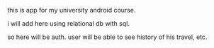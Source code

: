 this is app for my university android course.

i will add here using relational db with sql.

so here will be auth. user will be able to see history of his travel, etc.
